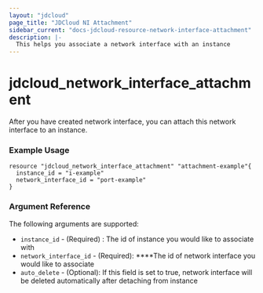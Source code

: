 ```yaml
---
layout: "jdcloud"
page_title: "JDCloud NI Attachment"
sidebar_current: "docs-jdcloud-resource-network-interface-attachment"
description: |-
  This helps you associate a network interface with an instance
---
```


# jdcloud\_network\_interface\_attachment

After you have created network interface, you can attach this network interface to an instance.

### Example Usage 

```hcl
resource "jdcloud_network_interface_attachment" "attachment-example"{
  instance_id = "i-example"
  network_interface_id = "port-example"
}
```

### Argument Reference

The following arguments are supported:

* `instance_id` - \(Required\) : The id of instance you would like to associate with
* `network_interface_id` - \(Required\): ****The id of network interface you would like to associate
* `auto_delete` - \(Optional\): If this field is set to true, network interface will be deleted automatically after detaching from instance





